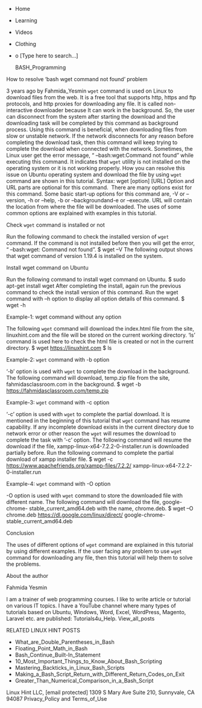 





















































* Home
* Learning
* Videos
* Clothing
*
  o [Type here to search...]


   BASH_Programming


How to resolve ‘bash wget command not found’ problem

3 years ago
by Fahmida_Yesmin
`wget` command is used on Linux to download files from the web. It is a free
tool that supports http, https and ftp protocols, and http proxies for
downloading any file. It is called non-interactive downloader because It can
work in the background. So, the user can disconnect from the system after
starting the download and the downloading task will be completed by this
command as background process. Using this command is beneficial, when
downloading files from slow or unstable network. If the network disconnects for
any reason before completing the download task, then this command will keep
trying to complete the download when connected with the network. Sometimes, the
Linux user get the error message, “ –bash:wget:Command not found” while
executing this command. It indicates that `wget` utility is not installed on
the operating system or it is not working properly. How you can resolve this
issue on Ubuntu operating system and download the file by using `wget` command
are shown in this tutorial.
Syntax:
wget [option] [URL]
Option and URL parts are optional for this command.  There are many options
exist for this command. Some basic start-up options for this command are, -V or
–version, -h or –help, -b or –backgroundand-e or –execute. URL will contain the
location from where the file will be downloaded. The uses of some common
options are explained with examples in this tutorial.

Check `wget` command is installed or not

Run the following command to check the installed version of `wget` command. If
the command is not installed before then you will get the error, “ –bash:wget:
Command not found”.
$ wget –V
The following output shows that wget command of version 1.19.4 is installed on
the system.

Install wget command on Ubuntu

Run the following command to install wget command on Ubuntu.
$ sudo apt-get install wget
After completing the install, again run the previous command to check the
install version of this command. Run the wget command with –h option to display
all option details of this command.
$ wget -h

Example-1: wget command without any option

The following `wget` command will download the index.html file from the site,
linuxhint.com and the file will be stored on the current working directory.
‘ls’ command is used here to check the html file is created or not in the
current directory.
$ wget https://linuxhint.com
$ ls

Example-2: `wget` command with -b option  

‘-b’ option is used with `wget` to complete the download in the background. The
following command will download, temp.zip file from the site,
fahmidasclassroom.com in the background.
$ wget -b https://fahmidasclassroom.com/temp.zip

Example-3: `wget` command with -c option

‘-c’ option is used with `wget` to complete the partial download. It is
mentioned in the beginning of this tutorial that `wget` command has resume
capability. If any incomplete download exists in the current directory due to
network error or other reason the `wget` will resumes the download to complete
the task with ‘-c’ option. The following command will resume the download if
the file, xampp-linux-x64-7.2.2-0-installer.run is downloaded partially before.
Run the following command to complete the partial download of xampp installer
file.
$ wget -c https://www.apachefriends.org/xampp-files/7.2.2/
xampp-linux-x64-7.2.2-0-installer.run

Example-4: `wget` command with -O option

-O option is used with `wget` command to store the downloaded file with
different name. The following command will download the file, google-chrome-
stable_current_amd64.deb with the name, chrome.deb.
$ wget –O chrome.deb https://dl.google.com/linux/direct/
google-chrome-stable_current_amd64.deb

Conclusion

The uses of different options of `wget` command are explained in this tutorial
by using different examples. If the user facing any problem to use `wget`
command for downloading any file, then this tutorial will help them to solve
the problems.


About the author


Fahmida Yesmin

I am a trainer of web programming courses. I like to write article or tutorial
on various IT topics. I have a YouTube channel where many types of tutorials
based on Ubuntu, Windows, Word, Excel, WordPress, Magento, Laravel etc. are
published: Tutorials4u_Help.
View_all_posts

RELATED LINUX HINT POSTS


* What_are_Double_Parentheses_in_Bash
* Floating_Point_Math_in_Bash
* Bash_Continue_Built-In_Statement
* 10_Most_Important_Things_to_Know_About_Bash_Scripting
* Mastering_Backticks_in_Linux_Bash_Scripts
* Making_a_Bash_Script_Return_with_Different_Return_Codes_on_Exit
* Greater_Than_Numerical_Comparison_in_a_Bash_Script

Linux Hint LLC, [email protected]
1309 S Mary Ave Suite 210, Sunnyvale, CA 94087
 Privacy_Policy and Terms_of_Use
